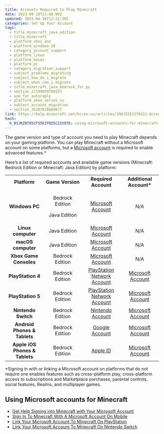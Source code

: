 ```yaml
---
title: Accounts Required to Play Minecraft
date: 2023-09-18T21:48:09Z
updated: 2025-04-16T12:22:59Z
categories: Set Up Your Account
tags:
  - title_minecraft_java_edition
  - title_minecraft
  - platform_xbox_one
  - platform_windows_10
  - category_account_support
  - platform_linux
  - platform_macos
  - platform_pc
  - category_migration_support
  - subject_problems_migrating
  - subject_how_do_i_migrate
  - subject_when_can_i_migrate
  - title_minecraft_java_bedrock_for_pc
  - section_27194059750157
  - use_for_autoreply
  - platform_xbox_series_xs
  - subject_account_migration
  - section_35367616689677
link: https://help.minecraft.net/hc/en-us/articles/19615552270221-Accounts-Required-to-Play-Minecraft
hash:
  h_01JRZ8T952YS5E3T0ZSCZ1V97E: using-microsoft-accounts-for-minecraft
---
```


The game version and type of account you need to play Minecraft depends on your gaming platform. You can play Minecraft without a Microsoft account on some platforms, but a [Microsoft account](https://account.microsoft.com/account) is required to enable advanced features.\*

Here’s a list of required accounts and available game versions (Minecraft: Bedrock Edition or Minecraft: Java Edition) by platform:

<table style="width: 100%;" data-border="1" data-cellspacing="0" data-cellpadding="0">
<colgroup>
<col style="width: 25%" />
<col style="width: 25%" />
<col style="width: 25%" />
<col style="width: 25%" />
</colgroup>
<tbody>
<tr>
<td style="text-align: center;"><strong>Platform</strong></td>
<td style="text-align: center;"><strong>Game Version</strong></td>
<td style="text-align: center;"><strong>Required Account</strong></td>
<td style="text-align: center;"><strong>Additional Account*</strong></td>
</tr>
<tr>
<td style="text-align: center;"><strong>Windows PC</strong></td>
<td style="text-align: center;"><p>Bedrock Edition</p>
<p>Java Edition</p></td>
<td style="text-align: center;"><a href="https://account.microsoft.com/account">Microsoft Account</a></td>
<td style="text-align: center;">N/A</td>
</tr>
<tr>
<td style="text-align: center;"><strong>Linux computer</strong></td>
<td style="text-align: center;">Java Edition</td>
<td style="text-align: center;"><a href="https://account.microsoft.com/account">Microsoft Account</a></td>
<td style="text-align: center;">N/A</td>
</tr>
<tr>
<td style="text-align: center;"><strong>macOS computer</strong></td>
<td style="text-align: center;">Java Edition</td>
<td style="text-align: center;"><a href="https://account.microsoft.com/account">Microsoft Account</a></td>
<td style="text-align: center;">N/A</td>
</tr>
<tr>
<td style="text-align: center;"><strong>Xbox Game Consoles</strong></td>
<td style="text-align: center;">Bedrock Edition</td>
<td style="text-align: center;"><a href="https://account.microsoft.com/account">Microsoft Account</a></td>
<td style="text-align: center;">N/A</td>
</tr>
<tr>
<td style="text-align: center;"><strong>PlayStation 4</strong></td>
<td style="text-align: center;">Bedrock Edition</td>
<td style="text-align: center;"><a href="https://www.playstation.com/en-us/support/account/">PlayStation Network Account</a></td>
<td style="text-align: center;"><a href="https://account.microsoft.com/account">Microsoft Account</a></td>
</tr>
<tr>
<td style="text-align: center;"><strong>PlayStation 5</strong></td>
<td style="text-align: center;">Bedrock Edition</td>
<td style="text-align: center;"><a href="https://www.playstation.com/en-us/support/account/">PlayStation Network Account</a></td>
<td style="text-align: center;"><a href="https://account.microsoft.com/account">Microsoft Account</a></td>
</tr>
<tr>
<td style="text-align: center;"><strong>Nintendo Switch</strong></td>
<td style="text-align: center;">Bedrock Edition</td>
<td style="text-align: center;"><a href="https://en-americas-support.nintendo.com/app/answers/detail/a_id/15997/kw/nintendo%20account">Nintendo Account</a></td>
<td style="text-align: center;"><a href="https://account.microsoft.com/account">Microsoft Account</a></td>
</tr>
<tr>
<td style="text-align: center;"><strong>Android Phones &amp; Tablets</strong></td>
<td style="text-align: center;">Bedrock Edition</td>
<td style="text-align: center;"><a href="https://support.google.com/accounts/answer/15277265?hl=en&amp;ref_topic=3382296&amp;sjid=2329032815580734710-NC">Google Account</a></td>
<td style="text-align: center;"><a href="https://account.microsoft.com/account">Microsoft Account</a></td>
</tr>
<tr>
<td style="text-align: center;"><strong>Apple iOS Phones &amp; Tablets</strong></td>
<td style="text-align: center;">Bedrock Edition</td>
<td style="text-align: center;"><a href="https://account.apple.com/">Apple ID</a></td>
<td style="text-align: center;"><a href="https://account.microsoft.com/account">Microsoft Account</a></td>
</tr>
</tbody>
</table>

\*Signing in with or linking a Microsoft account on platforms that do not require one enables features such as cross-platform play, cross-platform access to subscriptions and Marketplace purchases, parental controls, social features, Realms, and multiplayer games.

## Using Microsoft accounts for Minecraft

- [Get Help Signing into Minecraft with Your Microsoft Account](../Account-Sign-In/Get-Help-Signing-into-Minecraft-with-Your-Microsoft-Account.md)
- [Sign In To Minecraft With A Microsoft Account On Mobile](../Use-or-Link-Microsoft-Accounts/Sign-in-to-Minecraft-with-a-Microsoft-Account-on-Mobile.md)
- [Link Your Microsoft Account To Minecraft On PlayStation](../Use-or-Link-Microsoft-Accounts/Link-Your-Microsoft-Account-to-Minecraft-on-PlayStation.md)
- [Link Your Microsoft Account To Minecraft On Nintendo Switch](../Use-or-Link-Microsoft-Accounts/Sign-in-to-Minecraft-with-a-Microsoft-Account-on-Nintendo-Switch.md)
